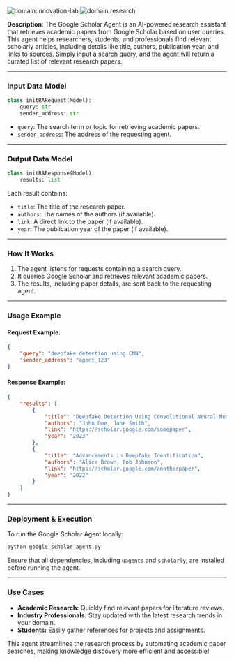 ![domain:innovation-lab](https://img.shields.io/badge/innovation--lab-3D8BD3)
![domain:research](https://img.shields.io/badge/research-3D8BD3)

**Description**:  The Google Scholar Agent is an AI-powered research assistant that retrieves academic papers from Google Scholar based on user queries. This agent helps researchers, students, and professionals find relevant scholarly articles, including details like title, authors, publication year, and links to sources. Simply input a search query, and the agent will return a curated list of relevant research papers.

---

### **Input Data Model**
```python
class initRARequest(Model):
    query: str
    sender_address: str  
```
- `query`: The search term or topic for retrieving academic papers.
- `sender_address`: The address of the requesting agent.

---

### **Output Data Model**
```python
class initRAResponse(Model):
    results: list
```
Each result contains:
- `title`: The title of the research paper.
- `authors`: The names of the authors (if available).
- `link`: A direct link to the paper (if available).
- `year`: The publication year of the paper (if available).

---

### **How It Works**
1. The agent listens for requests containing a search query.
2. It queries Google Scholar and retrieves relevant academic papers.
3. The results, including paper details, are sent back to the requesting agent.

---

### **Usage Example**
#### **Request Example:**
```json
{
    "query": "deepfake detection using CNN",
    "sender_address": "agent_123"
}
```

#### **Response Example:**
```json
{
    "results": [
        {
            "title": "Deepfake Detection Using Convolutional Neural Networks",
            "authors": "John Doe, Jane Smith",
            "link": "https://scholar.google.com/somepaper",
            "year": "2023"
        },
        {
            "title": "Advancements in Deepfake Identification",
            "authors": "Alice Brown, Bob Johnson",
            "link": "https://scholar.google.com/anotherpaper",
            "year": "2022"
        }
    ]
}
```

---

### **Deployment & Execution**
To run the Google Scholar Agent locally:
```bash
python google_scholar_agent.py
```
Ensure that all dependencies, including `uagents` and `scholarly`, are installed before running the agent.

---

### **Use Cases**
- **Academic Research:** Quickly find relevant papers for literature reviews.
- **Industry Professionals:** Stay updated with the latest research trends in your domain.
- **Students:** Easily gather references for projects and assignments.

This agent streamlines the research process by automating academic paper searches, making knowledge discovery more efficient and accessible!

